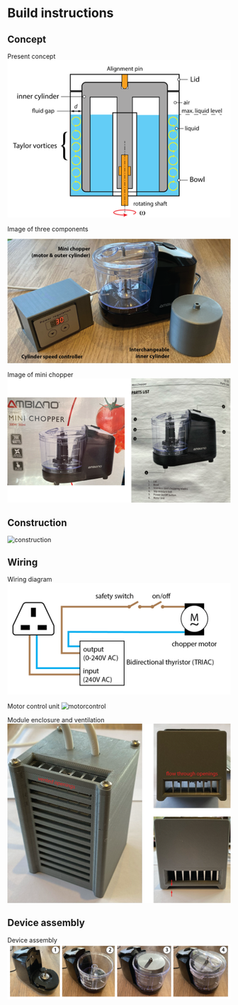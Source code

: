 # Build instructions

## Concept

Present concept
![concept](./Images/concept.png)

Image of three components

![components](./Images/TC-all-components.png)


Image of mini chopper
![chopper](./Images/chopper.png)

## Construction

![construction](./Images/construction.png)

## Wiring

Wiring diagram
![schematic](./Images/wiring-schematic.png)

Motor control unit
![motorcontrol](./Images/motor-control-unit.png)

Module enclosure and ventilation
![vents](./Images/module-vent.png)

## Device assembly

Device assembly
![assembly](./Images/device-assembly.png)





